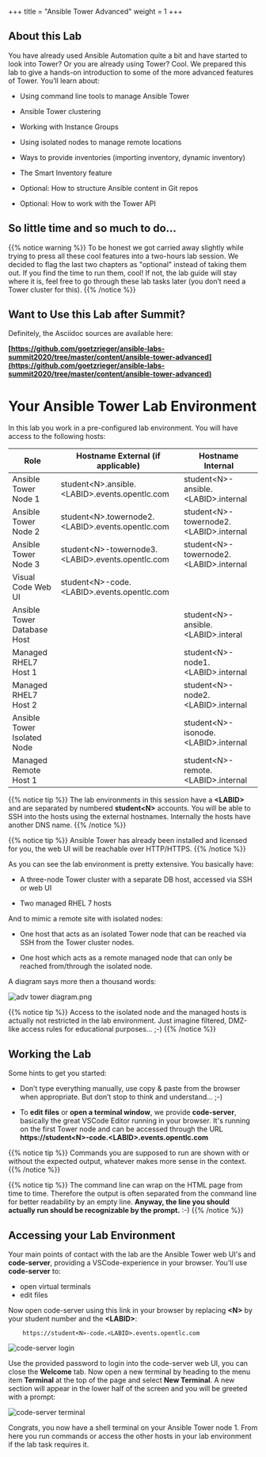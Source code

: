 +++
title = "Ansible Tower Advanced"
weight = 1
+++

## About this Lab

You have already used Ansible Automation quite a bit and have started to
look into Tower? Or you are already using Tower? Cool. We prepared this
lab to give a hands-on introduction to some of the more advanced
features of Tower. You’ll learn about:

  - Using command line tools to manage Ansible Tower

  - Ansible Tower clustering

  - Working with Instance Groups

  - Using isolated nodes to manage remote locations

  - Ways to provide inventories (importing inventory, dynamic inventory)

  - The Smart Inventory feature

  - Optional: How to structure Ansible content in Git repos

  - Optional: How to work with the Tower API

## So little time and so much to do…

{{% notice warning %}}
To be honest we got carried away slightly while trying to press all these cool features into a two-hours lab session. We decided to flag the last two chapters as "optional" instead of taking them out. If you find the time to run them, cool\! If not, the lab guide will stay where it is, feel free to go through these lab tasks later (you don’t  need a Tower cluster for this).
{{% /notice %}}

## Want to Use this Lab after Summit?

Definitely, the Asciidoc sources are available here:

**[https://github.com/goetzrieger/ansible-labs-summit2020/tree/master/content/ansible-tower-advanced](https://github.com/goetzrieger/ansible-labs-summit2020/tree/master/content/ansible-tower-advanced)**

# Your Ansible Tower Lab Environment

In this lab you work in a pre-configured lab environment. You will have
access to the following hosts:

| Role                             | Hostname External (if applicable)       | Hostname Internal              |
| -------------------------------- | --------------------------------------- | ------------------------------ |
| Ansible Tower Node 1             | student\<N>.ansible.\<LABID>.events.opentlc.com  | student\<N>-ansible.\<LABID>.internal |
| Ansible Tower Node 2             | student\<N>.towernode2.\<LABID>.events.opentlc.com | student\<N>-towernode2.\<LABID>.internal |
| Ansible Tower Node 3             | student\<N>-towernode3.\<LABID>.events.opentlc.com | student\<N>-towernode2.\<LABID>.internal |
| Visual Code Web UI               | student\<N>-code.\<LABID>.events.opentlc.com     |                                       |
| Ansible Tower Database Host      |                                         | student\<N>-ansible.\<LABID>.interal |
| Managed RHEL7 Host 1             |                                         | student\<N>-node1.\<LABID>.internal |
| Managed RHEL7 Host 2             |                                         | student\<N>-node2.\<LABID>.internal |
| Ansible Tower Isolated Node      |                                         | student\<N>-isonode.\<LABID>.internal |
| Managed Remote Host 1            |                                         | student\<N>-remote.\<LABID>.internal |

{{% notice tip %}}
The lab environments in this session have a **\<LABID>** and are separated by numbered **student\<N>** accounts. You will be able to SSH into the hosts using the external hostnames. Internally the hosts have another DNS name.
{{% /notice %}}

{{% notice tip %}}
Ansible Tower has already been installed and licensed for you, the web UI will be reachable over HTTP/HTTPS.
{{% /notice %}}

As you can see the lab environment is pretty extensive. You basically
have:

  - A three-node Tower cluster with a separate DB host, accessed via SSH
    or web UI

  - Two managed RHEL 7 hosts

And to mimic a remote site with isolated nodes:

  - One host that acts as an isolated Tower node that can be reached via SSH from the Tower cluster nodes.

  - One host which acts as a remote managed node that can only be reached from/through the isolated node.

A diagram says more then a thousand words:

![adv tower diagram.png](../../images/adv_tower_diagram.png)

{{% notice tip %}}
Access to the isolated node and the managed hosts is actually not restricted in the lab environment. Just imagine filtered, DMZ-like access rules for educational purposes… ;-)
{{% /notice %}}

## Working the Lab

Some hints to get you started:

  - Don’t type everything manually, use copy & paste from the browser when appropriate. But don’t stop to think and understand… ;-)

  - To **edit files** or **open a terminal window**, we provide **code-server**, basically the great VSCode Editor running in your browser. It's running on the first Tower node and can be accessed through the URL **https://student\<N>-code.\<LABID>.events.opentlc.com**

{{% notice tip %}}
Commands you are supposed to run are shown with or without the expected output, whatever makes more sense in the context.
{{% /notice %}}

{{% notice tip %}}
The command line can wrap on the HTML page from time to time. Therefore the output is often separated from the command line for better readability by an empty line. **Anyway, the line you should actually run should be recognizable by the prompt.** :-)
{{% /notice %}}

## Accessing your Lab Environment

Your main points of contact with the lab are the Ansible Tower web UI's and **code-server**, providing a VSCode-experience in your browser. You'll use **code-server** to:

* open virtual terminals
* edit files

Now open code-server using this link in your browser by replacing **\<N\>** by your student number and the **\<LABID\>**:


     	https://student<N>-code.<LABID>.events.opentlc.com


![code-server login](../../images/vscode-pwd.png)

Use the provided password to login into the code-server web UI, you can close the **Welcome** tab. Now open a new terminal by heading to the menu item **Terminal** at the top of the page and select **New Terminal**. A new section will appear in the lower half of the screen and you will be greeted with a prompt:

![code-server terminal](../../images/vscode-terminal.png)

Congrats, you now have a shell terminal on your Ansible Tower node 1. From here you run commands or access the other hosts in your lab environment if the lab task requires it.
